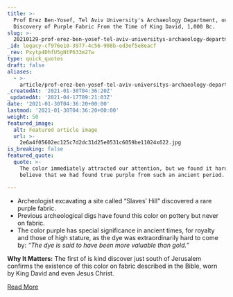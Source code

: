 ```yaml
---
title: >-
  Prof Erez Ben-Yosef, Tel Aviv University's Archaeology Department, on the
  Discovery of Purple Fabric From the Time of King David, 1,000 Bc.
slug: >-
  20210129-prof-erez-ben-yosef-tel-aviv-universitys-archaeology-department-on-the-discovery-of-purple-fabric-from-the-time-of-king-david-1000-bc
_id: legacy-cf976e10-3977-4c56-908b-ed3ef5e8eacf
_rev: Pxytp4DhfU5gNtP633m27w
type: quick_quotes
draft: false
aliases:
  - >-
    article/prof-erez-ben-yosef-tel-aviv-universitys-archaeology-department-on-the-discovery-of-purple-fabric-from-the-time-of-king-david-1000-bc/
_createdAt: '2021-01-30T04:36:20Z'
_updatedAt: '2021-04-17T09:21:03Z'
date: '2021-01-30T04:36:20+00:00'
lastmod: '2021-01-30T04:36:20+00:00'
weight: 50
featured_image:
  alt: Featured article image
  url: >-
    2e6a4f05602ec125c7d2dc31d25e0531c6059be11024x622.jpg
is_breaking: false
featured_quote:
  quote: >-
    The color immediately attracted our attention, but we found it hard to
    believe that we had found true purple from such an ancient period.

---
```

* Archeologist excavating a site called “Slaves’ Hill” discovered a rare purple fabric.
* Previous archeological digs have found this color on pottery but never on fabric.
* The color purple has special significance in ancient times, for royalty and those of high stature, as the dye was extraordinarily hard to come by: _“The dye is said to have been more valuable than gold.”_

**Why It Matters:** The first of is kind discover just south of Jerusalem confirms the existence of this color on fabric described in the Bible, worn by King David and even Jesus Christ.

[Read More](https://www.bbc.com/news/world-middle-east-55815820)